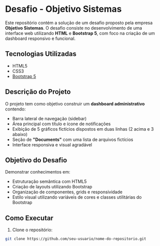 # Desafio - Objetivo Sistemas

Este repositório contém a solução de um desafio proposto pela empresa **Objetivo Sistemas**. O desafio consiste no desenvolvimento de uma interface web utilizando **HTML** e **Bootstrap 5**, com foco na criação de um dashboard responsivo e funcional.

## Tecnologias Utilizadas

- HTML5
- CSS3
- [Bootstrap 5](https://getbootstrap.com/)

## Descrição do Projeto

O projeto tem como objetivo construir um **dashboard administrativo** contendo:

- Barra lateral de navegação (sidebar)
- Área principal com título e ícone de notificações
- Exibição de 5 gráficos fictícios dispostos em duas linhas (2 acima e 3 abaixo)
- Seção de **"Documents"** com uma lista de arquivos fictícios
- Interface responsiva e visual agradável

## Objetivo do Desafio

Demonstrar conhecimentos em:

- Estruturação semântica com HTML5
- Criação de layouts utilizando Bootstrap
- Organização de componentes, grids e responsividade
- Estilo visual utilizando variáveis de cores e classes utilitárias do Bootstrap

## Como Executar

1. Clone o repositório:

```bash
git clone https://github.com/seu-usuario/nome-do-repositorio.git
